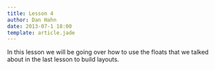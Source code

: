 ```yaml
---
title: Lesson 4
author: Dan Hahn
date: 2013-07-1 18:00
template: article.jade
---
```


In this lesson we will be going over how to use the floats that we talked about in the last lesson to build layouts.

<span class="more"></span>




